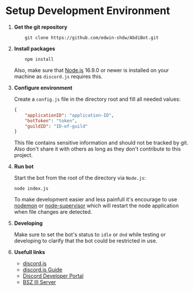 # Setup Development Environment

1. **Get the git repository**

    ```shell
        git clone https://github.com/edwin-shdw/AbdiBot.git
    ```

2. **Install packages**

    ```shell
        npm install
    ```
    Also, make sure that [Node.js](https://nodejs.org/) 16.9.0 or newer is installed on your machine as `discord.js` requires this.

3. **Configure environment**
    
    Create a `config.js` file in the directory root and fill all needed values:
    ```json
    {
        "applicationID": "application-ID",
        "botToken": "token",
        "guildID": "ID-of-guild"
    }
    ```
    This file contains sensitive information and should not be tracked by git. Also don't share it with others as long as they don't contribute to this project.

4. **Run bot**

    Start the bot from the root of the directory via `Node.js`:
    ```shell
    node index.js
    ```
    To make development easier and less painfull it's encourage to use [nodemon](https://www.npmjs.com/package/nodemon) or [node-supervisor](https://www.npmjs.com/package/supervisor) which will restart the node application when file changes are detected.

5. **Developing**

    Make sure to set the bot's status to `idle` or `dnd` while testing or developing to clarify that the bot could be restricted in use.

6. **Usefull links**
    - [discord.js](https://discord.js.org/#/)
    - [discord.js Guide](https://discordjs.guide/#before-you-begin)
    - [Discord Developer Portal](https://discord.com/developers)
    - [BSZ III Server](https://discord.com/invite/Hp6v3ry7Us)
